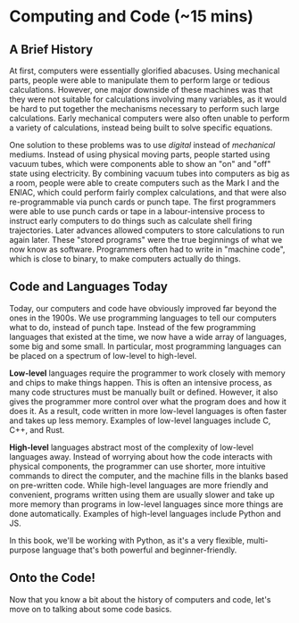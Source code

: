 # Computing and Code (~15 mins)

## A Brief History
At first, computers were essentially glorified abacuses. Using mechanical parts, people were able to manipulate them to perform large or tedious calculations. However, one major downside of these machines was that they were not suitable for calculations involving many variables, as it would be hard to put together the mechanisms necessary to perform such large calculations. Early mechanical computers were also often unable to perform a variety of calculations, instead being built to solve specific equations.

One solution to these problems was to use *digital* instead of *mechanical* mediums. Instead of using physical moving parts, people started using vacuum tubes, which were components able to show an "on" and "off" state using electricity. By combining vacuum tubes into computers as big as a room, people were able to create computers such as the Mark I and the ENIAC, which could perform fairly complex calculations, and that were also re-programmable via punch cards or punch tape. The first programmers were able to use punch cards or tape in a labour-intensive process to instruct early computers to do things such as calculate shell firing trajectories. Later advances allowed computers to store calculations to run again later. These "stored programs" were the true beginnings of what we now know as software. Programmers often had to write in "machine code", which is close to binary, to make computers actually do things.

## Code and Languages Today
Today, our computers and code have obviously improved far beyond the ones in the 1900s. We use programming languages to tell our computers what to do, instead of punch tape. Instead of the few programming languages that existed at the time, we now have a wide array of languages, some big and some small. In particular, most programming languages can be placed on a spectrum of low-level to high-level.

**Low-level** languages require the programmer to work closely with memory and chips to make things happen. This is often an intensive process, as many code structures must be manually built or defined. However, it also gives the programmer more control over what the program does and how it does it. As a result, code written in more low-level languages is often faster and takes up less memory. Examples of low-level languages include C, C++, and Rust.

**High-level** languages abstract most of the complexity of low-level languages away. Instead of worrying about how the code interacts with physical components, the programmer can use shorter, more intuitive commands to direct the computer, and the machine fills in the blanks based on pre-written code. While high-level languages are more friendly and convenient, programs written using them are usually slower and take up more memory than programs in low-level languages since more things are done automatically. Examples of high-level languages include Python and JS.

In this book, we'll be working with Python, as it's a very flexible, multi-purpose language that's both powerful and beginner-friendly.

## Onto the Code!
Now that you know a bit about the history of computers and code, let's move on to talking about some code basics.
